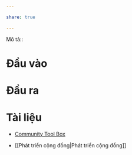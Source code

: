 ---  
share: true  
---  
Mô tả::  
# Đầu vào  
# Đầu ra  
# Tài liệu  
- [Community Tool Box](https://ctb.ku.edu/en "Community Tool Box")  
- [[Phát triển cộng đồng|Phát triển cộng đồng]]  
